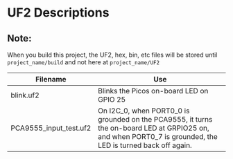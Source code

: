 
# UF2 Descriptions

## Note:
When you build this project, the UF2, hex, bin, etc files will be stored until `project_name/build` and not here at `project_name/UF2`

| Filename               | Use                                                   |
|------------------------|-------------------------------------------------------|
| blink.uf2              | Blinks the Picos on-board LED on GPIO 25              |
| PCA9555_input_test.uf2 | On I2C_0, when PORT0_0 is grounded on the PCA9555, it turns the on-board LED at GRPIO25 on, and when PORT0_7 is grounded, the LED is turned back off again. |
